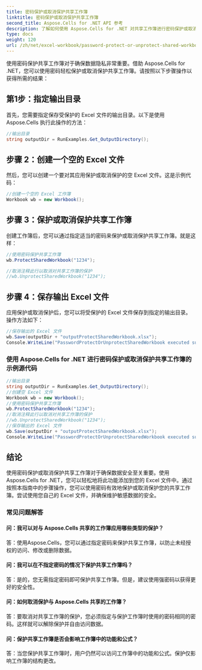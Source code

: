 ```yaml
---
title: 密码保护或取消保护共享工作簿
linktitle: 密码保护或取消保护共享工作簿
second_title: Aspose.Cells for .NET API 参考
description: 了解如何使用 Aspose.Cells for .NET 对共享工作簿进行密码保护或取消保护。
type: docs
weight: 120
url: /zh/net/excel-workbook/password-protect-or-unprotect-shared-workbook/
---
```

使用密码保护共享工作簿对于确保数据隐私非常重要。借助 Aspose.Cells for .NET，您可以使用密码轻松保护或取消保护共享工作簿。请按照以下步骤操作以获得所需的结果：

## 第1步：指定输出目录

首先，您需要指定保存受保护的 Excel 文件的输出目录。以下是使用 Aspose.Cells 执行此操作的方法：

```csharp
//输出目录
string outputDir = RunExamples.Get_OutputDirectory();
```

## 步骤 2：创建一个空的 Excel 文件

然后，您可以创建一个要对其应用保护或取消保护的空 Excel 文件。这是示例代码：

```csharp
//创建一个空的 Excel 工作簿
Workbook wb = new Workbook();
```

## 步骤 3：保护或取消保护共享工作簿

创建工作簿后，您可以通过指定适当的密码来保护或取消保护共享工作簿。就是这样：

```csharp
//使用密码保护共享工作簿
wb.ProtectSharedWorkbook("1234");

//取消注释此行以取消对共享工作簿的保护
//wb.UnprotectSharedWorkbook("1234");
```

## 步骤 4：保存输出 Excel 文件

应用保护或取消保护后，您可以将受保护的 Excel 文件保存到指定的输出目录。操作方法如下：

```csharp
//保存输出的 Excel 文件
wb.Save(outputDir + "outputProtectSharedWorkbook.xlsx");
Console.WriteLine("PasswordProtectOrUnprotectSharedWorkbook executed successfully.\r\n");
```

### 使用 Aspose.Cells for .NET 进行密码保护或取消保护共享工作簿的示例源代码 
```csharp
//输出目录
string outputDir = RunExamples.Get_OutputDirectory();
//创建空 Excel 文件
Workbook wb = new Workbook();
//使用密码保护共享工作簿
wb.ProtectSharedWorkbook("1234");
//取消注释此行以取消对共享工作簿的保护
//wb.UnprotectSharedWorkbook("1234");
//保存输出的 Excel 文件
wb.Save(outputDir + "outputProtectSharedWorkbook.xlsx");
Console.WriteLine("PasswordProtectOrUnprotectSharedWorkbook executed successfully.\r\n");
```

## 结论

使用密码保护或取消保护共享工作簿对于确保数据安全至关重要。使用 Aspose.Cells for .NET，您可以轻松地将此功能添加到您的 Excel 文件中。通过按照本指南中的步骤操作，您可以使用密码有效地保护或取消保护您的共享工作簿。尝试使用您自己的 Excel 文件，并确保维护敏感数据的安全。

### 常见问题解答

#### 问：我可以对与 Aspose.Cells 共享的工作簿应用哪些类型的保护？
    
答：使用Aspose.Cells，您可以通过指定密码来保护共享工作簿，以防止未经授权的访问、修改或删除数据。

#### 问：我可以在不指定密码的情况下保护共享工作簿吗？
    
答：是的，您无需指定密码即可保护共享工作簿。但是，建议使用强密码以获得更好的安全性。

#### 问：如何取消保护与 Aspose.Cells 共享的工作簿？
    
答：要取消对共享工作簿的保护，您必须指定与保护工作簿时使用的密码相同的密码。这样就可以解除保护并自由访问数据。

#### 问：保护共享工作簿是否会影响工作簿中的功能和公式？
    
答：当您保护共享工作簿时，用户仍然可以访问工作簿中的功能和公式。保护仅影响工作簿的结构更改。